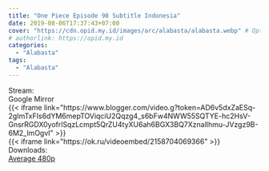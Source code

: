 ```yaml
---
title: "One Piece Episode 98 Subtitle Indonesia"
date: 2019-08-06T17:37:43+07:00
cover: "https://cdn.opid.my.id/images/arc/alabasta/alabasta.webp" # Optional, cover
# authorlink: https://opid.my.id
categories:
  - "Alabasta"
tags:
  - "Alabasta"
---
```

<div class="ui menu violet borderless inverted">
  <div class="header item active">
        Stream:
    </div>
  <a class="active item" data-tab="google">
    <i class="google drive icon"></i> Google
  </a>
  <a class="item nounderline" data-tab="mirror">
    <i class="odnoklassniki icon"></i> Mirror
  </a>
</div>
<div class="ui bottom attached tab segment active" style="border:0 !important;" data-tab="google">
  {{< iframe link="https://www.blogger.com/video.g?token=AD6v5dxZaESq-2gImTxFIs6dYM6mepTOViqciU2Qqzg4_s6bFw4NWW55SQTYE-hc2HsV-GnsrRGDX0yofrlSqzLcmpt5QrZU4tyXU6ah6BGX3BQ7XznalIhmu-JVzgz9B-6M2_lmOgvI" >}}
</div>
<div class="ui bottom attached tab segment" style="border:0 !important;" data-tab="mirror">
  {{< iframe link="https://ok.ru/videoembed/2158704069366" >}}
</div>
<div class="ui menu violet borderless inverted">
  <div class="header item active">
        Downloads:
    </div>
  <a class="item nounderline" href="https://ouo.io/54Bnes" target="_blank" rel="dofollow"><i class="google drive icon"></i>
    Average 480p</a>
</div>